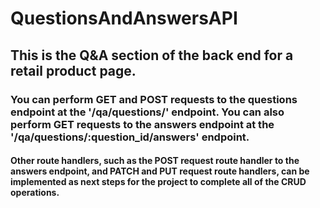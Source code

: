 # QuestionsAndAnswersAPI

## This is the Q&A section of the back end for a retail product page. 

### You can perform GET and POST requests to the questions endpoint at the '/qa/questions/' endpoint. You can also perform GET requests to the answers endpoint at the '/qa/questions/:question_id/answers' endpoint. 

#### Other route handlers, such as the POST request route handler to the answers endpoint, and PATCH and PUT request route handlers, can be implemented as next steps for the project to complete all of the CRUD operations.
